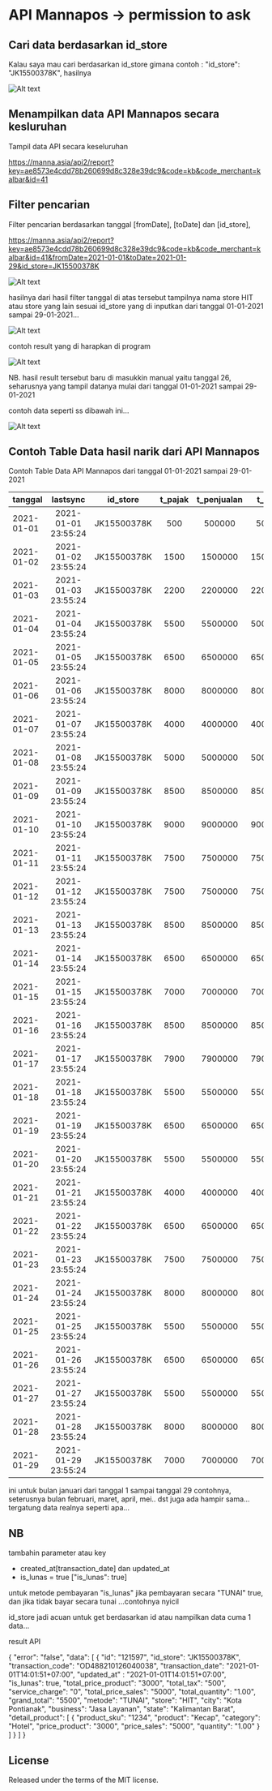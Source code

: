 # API Mannapos -> permission to ask

## Cari data berdasarkan id_store

Kalau saya mau cari berdasarkan id_store gimana contoh : "id_store": "JK15500378K", hasilnya

![Alt text](data/assets/detailASK3.png?raw=true "Hasilnya...")

## Menampilkan data API Mannapos secara kesluruhan

Tampil data API secara keseluruhan

https://manna.asia/api2/report?key=ae8573e4cdd78b260699d8c328e39dc9&code=kb&code_merchant=kalbar&id=41

## Filter pencarian

Filter pencarian berdasarkan tanggal [fromDate], [toDate] dan [id_store],

https://manna.asia/api2/report?key=ae8573e4cdd78b260699d8c328e39dc9&code=kb&code_merchant=kalbar&id=41&fromDate=2021-01-01&toDate=2021-01-29&id_store=JK15500378K

![Alt text](data/assets/detailASK4.png?raw=true "Detailnya...")

hasilnya dari hasil filter tanggal di atas tersebut tampilnya nama store HIT atau store yang lain sesuai id_store yang di inputkan dari tanggal 01-01-2021 sampai 29-01-2021...

![Alt text](data/assets/detailASK1.png?raw=true "Inputan")

contoh result yang di harapkan di program

![Alt text](data/assets/detailASK5.png?raw=true "Detailnya...")

NB. hasil result tersebut baru di masukkin manual yaitu tanggal 26, seharusnya yang tampil datanya mulai dari tanggal 01-01-2021 sampai 29-01-2021

contoh data seperti ss dibawah ini...

![Alt text](data/assets/detailASK6.png?raw=true "Result Contoh")

## Contoh Table Data hasil narik dari API Mannapos

Contoh Table Data API Mannapos dari tanggal 01-01-2021 sampai 29-01-2021

| tanggal    |      lastsync       |  id_store   | t_pajak | t_penjualan | t_faktur |
| ---------- | :-----------------: | :---------: | :-----: | :---------: | -------: |
| 2021-01-01 | 2021-01-01 23:55:24 | JK15500378K |   500   |   500000    |   500000 |
| 2021-01-02 | 2021-01-02 23:55:24 | JK15500378K |  1500   |   1500000   |  1500000 |
| 2021-01-03 | 2021-01-03 23:55:24 | JK15500378K |  2200   |   2200000   |  2200000 |
| 2021-01-04 | 2021-01-04 23:55:24 | JK15500378K |  5500   |   5500000   |  5005000 |
| 2021-01-05 | 2021-01-05 23:55:24 | JK15500378K |  6500   |   6500000   |  6500000 |
| 2021-01-06 | 2021-01-06 23:55:24 | JK15500378K |  8000   |   8000000   |  8000000 |
| 2021-01-07 | 2021-01-07 23:55:24 | JK15500378K |  4000   |   4000000   |  4000000 |
| 2021-01-08 | 2021-01-08 23:55:24 | JK15500378K |  5000   |   5000000   |  5000000 |
| 2021-01-09 | 2021-01-09 23:55:24 | JK15500378K |  8500   |   8500000   |  8500000 |
| 2021-01-10 | 2021-01-10 23:55:24 | JK15500378K |  9000   |   9000000   |  9000000 |
| 2021-01-11 | 2021-01-11 23:55:24 | JK15500378K |  7500   |   7500000   |  7500000 |
| 2021-01-12 | 2021-01-12 23:55:24 | JK15500378K |  7500   |   7500000   |  7500000 |
| 2021-01-13 | 2021-01-13 23:55:24 | JK15500378K |  8500   |   8500000   |  8500000 |
| 2021-01-14 | 2021-01-14 23:55:24 | JK15500378K |  6500   |   6500000   |  6500000 |
| 2021-01-15 | 2021-01-15 23:55:24 | JK15500378K |  7000   |   7000000   |  7000000 |
| 2021-01-16 | 2021-01-16 23:55:24 | JK15500378K |  8500   |   8500000   |  8500000 |
| 2021-01-17 | 2021-01-17 23:55:24 | JK15500378K |  7900   |   7900000   |  7900000 |
| 2021-01-18 | 2021-01-18 23:55:24 | JK15500378K |  5500   |   5500000   |  5500000 |
| 2021-01-19 | 2021-01-19 23:55:24 | JK15500378K |  6500   |   6500000   |  6500000 |
| 2021-01-20 | 2021-01-20 23:55:24 | JK15500378K |  5500   |   5500000   |  5500000 |
| 2021-01-21 | 2021-01-21 23:55:24 | JK15500378K |  4000   |   4000000   |  4000000 |
| 2021-01-22 | 2021-01-22 23:55:24 | JK15500378K |  6500   |   6500000   |  6500000 |
| 2021-01-23 | 2021-01-23 23:55:24 | JK15500378K |  7500   |   7500000   |  7500000 |
| 2021-01-24 | 2021-01-24 23:55:24 | JK15500378K |  8000   |   8000000   |  8000000 |
| 2021-01-25 | 2021-01-25 23:55:24 | JK15500378K |  5500   |   5500000   |  5500000 |
| 2021-01-26 | 2021-01-26 23:55:24 | JK15500378K |  6500   |   6500000   |  6500000 |
| 2021-01-27 | 2021-01-27 23:55:24 | JK15500378K |  5500   |   5500000   |  5500000 |
| 2021-01-28 | 2021-01-28 23:55:24 | JK15500378K |  8000   |   8000000   |  8000000 |
| 2021-01-29 | 2021-01-29 23:55:24 | JK15500378K |  7000   |   7000000   |  7000000 |

ini untuk bulan januari dari tanggal 1 sampai tanggal 29 contohnya, seterusnya bulan februari, maret, april, mei.. dst juga ada hampir sama... tergatung data realnya seperti apa...

## NB

tambahin parameter atau key

- created_at[transaction_date] dan updated_at
- is_lunas = true ["is_lunas": true]

untuk metode pembayaran "is_lunas" jika pembayaran secara "TUNAI" true, dan jika tidak bayar secara tunai ...contohnya nyicil

id_store jadi acuan untuk get berdasarkan id atau nampilkan data cuma 1 data...

result API

{
"error": "false",
"data": [
{
"id": "121597",
"id_store": "JK15500378K",
"transaction_code": "OD488210126040038",
"transaction_date": "2021-01-01T14:01:51+07:00",
"updated_at" : "2021-01-01T14:01:51+07:00",
"is_lunas": true,
"total_price_product": "3000",
"total_tax": "500",
"service_charge": "0",
"total_price_sales": "5000",
"total_quantity": "1.00",
"grand_total": "5500",
"metode": "TUNAI",
"store": "HIT",
"city": "Kota Pontianak",
"business": "Jasa Layanan",
"state": "Kalimantan Barat",
"detail_product": [
{
"product_sku": "1234",
"product": "Kecap",
"category": "Hotel",
"price_product": "3000",
"price_sales": "5000",
"quantity": "1.00"
}
]
}
]
}

## License

Released under the terms of the MIT license.
